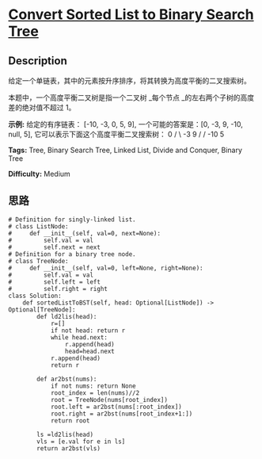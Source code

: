 # [Convert Sorted List to Binary Search Tree][title]

## Description

给定一个单链表，其中的元素按升序排序，将其转换为高度平衡的二叉搜索树。

本题中，一个高度平衡二叉树是指一个二叉树 _每个节点  _的左右两个子树的高度差的绝对值不超过 1。

**示例:**
            给定的有序链表： [-10, -3, 0, 5, 9],        一个可能的答案是：[0, -3, 9, -10, null, 5], 它可以表示下面这个高度平衡二叉搜索树：              0         / \       -3   9       /   /     -10  5    


**Tags:** Tree, Binary Search Tree, Linked List, Divide and Conquer, Binary Tree

**Difficulty:** Medium

## 思路

``` python3
# Definition for singly-linked list.
# class ListNode:
#     def __init__(self, val=0, next=None):
#         self.val = val
#         self.next = next
# Definition for a binary tree node.
# class TreeNode:
#     def __init__(self, val=0, left=None, right=None):
#         self.val = val
#         self.left = left
#         self.right = right
class Solution:
    def sortedListToBST(self, head: Optional[ListNode]) -> Optional[TreeNode]:
        def ld2lis(head):
            r=[]
            if not head: return r
            while head.next:
                r.append(head)
                head=head.next
            r.append(head)
            return r

        def ar2bst(nums):     
            if not nums: return None
            root_index = len(nums)//2
            root = TreeNode(nums[root_index])
            root.left = ar2bst(nums[:root_index])
            root.right = ar2bst(nums[root_index+1:])
            return root       

        ls =ld2lis(head)
        vls = [e.val for e in ls]
        return ar2bst(vls)
```

[title]: https://leetcode-cn.com/problems/convert-sorted-list-to-binary-search-tree
